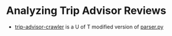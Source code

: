 # Analyzing Trip Advisor Reviews

-  [trip-advisor-crawler](trip-advisor-crawler) is a U of T modified version of [parser.py](trip-advisor-crawler/parser.py)
